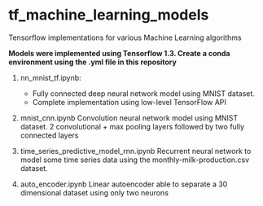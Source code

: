 # tf_machine_learning_models
Tensorflow implementations for various Machine Learning algorithms

**Models were implemented using Tensorflow 1.3. Create a conda environment using the .yml file in this repository**

1. nn_mnist_tf.ipynb:
   - Fully connected deep neural network model using MNIST dataset.
   - Complete implementation using low-level TensorFlow API

2. mnist_cnn.ipynb
Convolution neural network model using MNIST dataset.
2 convolutional + max pooling layers followed by two fully connected layers

3. time_series_predictive_model_rnn.ipynb
Recurrent neural network to model some time series data using the monthly-milk-production.csv dataset.

4. auto_encoder.ipynb
Linear autoencoder able to separate a 30 dimensional dataset using only two neurons
